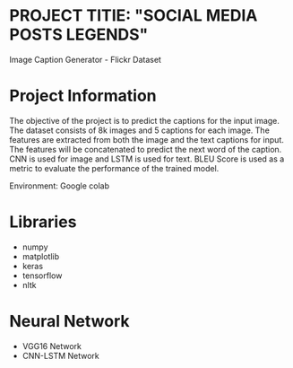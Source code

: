 # PROJECT TITIE: "SOCIAL MEDIA POSTS LEGENDS"
Image Caption Generator - Flickr Dataset


# Project Information
  The objective of the project is to predict the captions for the input image. The dataset consists of 8k images and 5 captions for each image. The features are extracted from both the image and the text captions for input. The features will be concatenated to predict the next word of the caption. CNN is used for image and LSTM is used for text. BLEU Score is used as a metric to evaluate the performance of the trained model.


Environment: Google colab

# Libraries
- numpy
- matplotlib
- keras
- tensorflow
- nltk

# Neural Network
- VGG16 Network
- CNN-LSTM Network
